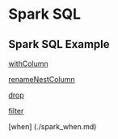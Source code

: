 # Spark SQL

## Spark SQL Example
[withColumn](./spark_withColumn.md)

[renameNestColumn](./rename_nested_column.md)

[drop](./spark_drop.md)

[filter](./spark_filter.md)

[when] (./spark_when.md)
